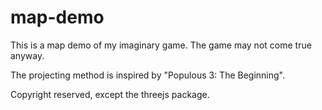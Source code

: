 # map-demo

This is a map demo of my imaginary game. The game may not come true anyway.

The projecting method is inspired by "Populous 3: The Beginning". 

Copyright reserved, except the threejs package.
